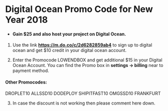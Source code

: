 Digital Ocean Promo Code for New Year 2018
========
* #### Gain $25 and also host your project on Digital Ocean.
1) Use the link __https://m.do.co/c/2d6282859ab4__ to sign up to digital ocean and get $10 credit in your digital ocean account.

2) Enter the Promocode LOWENDBOX and get additional $15 in your Digital Ocean Account. You can find the Promo box in  __settings -> billing__  near to payment method.

#### Other Promocodes:
DROPLET10
    ALLSSD10
    DODEPLOY
    SHIPITFAST10
    OMGSSD10
    FRANKFURT

3) In case the discount is not working then please comment here down.
